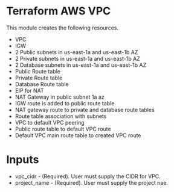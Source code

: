 

# Terraform AWS VPC

This module creates the following resources.

* VPC
* IGW
* 2 Public subnets in us-east-1a and us-east-1b AZ
* 2 Private subnets in us-east-1a and us-east-1b AZ
* 2 Database subnets in us-east-1a and us-east-1b AZ
* Public Route table
* Private Route table
* Database Route table
* EIP for NAT
* NAT Gateway in public subnet 1a az
* IGW route is added to public route table
* NAT gateway route to private and database route tables
* Route table association with subnets
* VPC to default VPC peering
* Public route table to default VPC route
* Default VPC main route table to created VPC route


# Inputs
* vpc_cidr - (Required). User must supply the CIDR for VPC.
* project_name - (Required). User must supply the project nae.